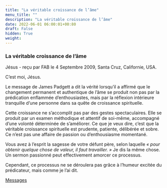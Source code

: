 ```yaml
---
title: "La véritable croissance de l’âme"
menu_title: ""
description: "La véritable croissance de l’âme"
date: 2022-06-01 06:00:01+00:80
draft: False
hidden: True
weight:
---
```

### La véritable croissance de l’âme

Jésus - reçu par FAB le 4 Septembre 2009, Santa Cruz, Californie, USA.

C’est moi, Jésus.

Le message de James Padgett a dit la vérité lorsqu’il a affirmé que le changement permanent et authentique de l’âme se produit non pas par la prédication enflammée d’enthousiastes, mais par la réflexion intérieure tranquille d’une personne dans sa quête de croissance spirituelle.

Cette croissance ne s’accomplit pas par des gestes spectaculaires. Elle se produit par un examen méthodique et attentif de soi-même, accompagné d’une volonté déterminée de s’améliorer. Ce que je veux dire, c’est que la véritable croissance spirituelle est prudente, patiente, délibérée et sobre. Ce n’est pas une affaire de passion ou d’enthousiasme momentané.

Vous avez à l’esprit la sagesse de votre défunt père, selon laquelle *« pour obtenir quelque chose de valeur, il faut travailler. »* Je dis la même chose. Un sermon passionné peut effectivement amorcer ce processus.

Cependant, ce processus ne se déroulera pas grâce à l’humeur excitée du prédicateur, mais comme je l’ai dit.

[Messages](/fr-contemporary-messages/fr-contemporary-messages-by-date-order/fr-contemporary-messages-2009)
